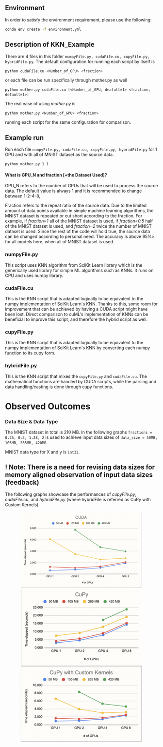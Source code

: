 ## Environment
In order to satisfy the environment requirement, please use the following:
```sh
conda env create -f environment.yml
```

## Description of KKN_Example
There are 4 files in this folder ```numpyFile.py, cudaFile.cu, cupyFile.py, hybridFile.py```. The default configuration for running each script by itself is 
```sh 
python cudaFile.cu <Number_of_GPU> <fraction>
```
or each file can be run specifically through mother.py as well  
```
python mother.py cudaFile.cu [<Number_of_GPU, deafult=1> <fraction, default=1>]
```
The real ease of using _mother.py_ is 
```
python mother.py <Number_of_GPU> <fraction>
``` 
running each script for the same configuration for comparison. 

## Example run
Run each file ```numpyFile.py, cudaFile.cu, cupyFile.py, hybridFile.py``` for 1 GPU and with all of MNIST dataset as the source data.
```
python mother.py 1 1
``` 

#### What is GPU_N and fraction [+the Dataset Used]?
GPU_N refers to the number of GPUs that will be used to process the source data. The default value is always 1 and it is recommended to change between 1-2-4-8,

Fraction refers to the repeat ratio of the source data. Due to the limited amount of data points available in simple machine learning algorithms, the MNIST dataset is repeated or cut short according to the fraction. For example, if _fraction=1_ all of the MNIST dataset is used, if _fraction=0.5_ half of the MNIST dataset is used, and _fraction=2_ twice the number of MNIST dataset is used. Since the rest of the code will hold true, the source data can be changed according to personal need. The accuracy is above 95%> for all models here, when all of MNIST dataset is used.

### numpyFile.py
This script uses KNN algorithm from SciKit Learn library which is the generically used library for simple ML algorithms such as KNNs. It runs on CPU and uses numpy library.

### cudaFile.cu
This is the KNN script that is adapted logically to be equivalent to the numpy implementation of SciKit Learn's KNN. Thanks to this, some room for improvement that can be achieved by having a CUDA script might have been lost. Direct comparison to cuML's implementation of KNNs can be beneficial to improve this script, and therefore the hybrid script as well.

### cupyFile.py
This is the KNN script that is adapted logically to be equivalent to the numpy implementation of SciKit Learn's KNN by converting each numpy function to its cupy form. 

### hybridFile.py
This is the KNN script that mixes the ```cupyFile.py``` and ```cudaFile.cu```. The mathematical functions are handled by CUDA scripts, while the parsing and data handling/casting is done through cupy functions.

# Observed Outcomes

### Data Size & Data Type
The MNIST dataset in total is 210 MB. In the following graphs ```fractions = 0.25, 0.5, 1.28, 2``` is used to achieve input data sizes of ```data_size = 50MB, 105MB, 265MB, 420MB```.

MNIST data type for X and y is ```int32```.

## ! Note: There is a need for revising data sizes for memory aligned observation of input data sizes (feedback)

The following graphs showcase the performances of _cupyFile.py_, _cudaFile.cu_, and _hybridFile.py_ (where hybridFile is referred as CuPy with Custom Kernels).

<p align="center">
  <img width="400" height="250" src="./cudaGraph.png">
  <img width="400" height="250" src="./cupyGraph.png">
  <img width="400" height="250" src="./hybridGraph.png">
</p> 



